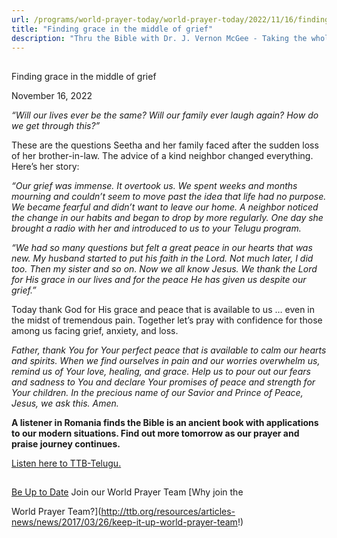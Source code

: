 ```yaml
---
url: /programs/world-prayer-today/world-prayer-today/2022/11/16/finding-grace-in-the-middle-of-grief
title: "Finding grace in the middle of grief"
description: "Thru the Bible with Dr. J. Vernon McGee - Taking the whole Word to the whole world"
---
```







## 
 Finding grace in the middle of grief


November 16, 2022




*“Will our lives ever be the same? Will our family ever laugh again? How do we get through this?”*

These are the questions Seetha and her family faced after the sudden loss of her brother-in-law. The advice of a kind neighbor changed everything. Here’s her story:

*“Our grief was immense. It overtook us. We spent weeks and months mourning and couldn’t seem to move past the idea that life had no purpose. We became fearful and didn’t want to leave our home. A neighbor noticed the change in our habits and began to drop by more regularly. One day she brought a radio with her and introduced to us to your Telugu program.*

*“We had so many questions but felt a great peace in our hearts that was new. My husband started to put his faith in the Lord. Not much later, I did too. Then my sister and so on. Now we all know Jesus. We thank the Lord for His grace in our lives and for the peace He has given us despite our grief.”*

Today thank God for His grace and peace that is available to us … even in the midst of tremendous pain. Together let’s pray with confidence for those among us facing grief, anxiety, and loss.

*Father, thank You for Your perfect peace that is available to calm our hearts and spirits. When we find ourselves in pain and our worries overwhelm us, remind us of Your love, healing, and grace. Help us to pour out our fears and sadness to You and declare Your promises of peace and strength for Your children. In the precious name of our Savior and Prince of Peace, Jesus, we ask this. Amen.*

**A listener in Romania finds the Bible is an ancient book with applications to our modern situations. Find out more tomorrow as our prayer and praise journey continues.**

[Listen here to TTB-Telugu.](https://ttb.twr.org/home/day,0421/language,TEL)







## 




[Be Up to Date](http://feeds.feedburner.com/WorldPrayerToday "World Prayer Today RSS Feed")
Join our World Prayer Team
[Why join the  

World Prayer Team?](http://ttb.org/resources/articles-news/news/2017/03/26/keep-it-up-world-prayer-team!)




